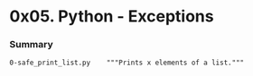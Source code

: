 # 0x05. Python - Exceptions

### Summary
```
0-safe_print_list.py	"""Prints x elements of a list."""
```
